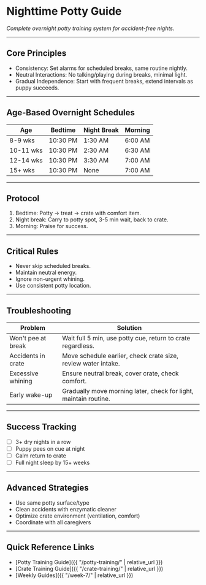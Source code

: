 # Nighttime Potty Guide
*Complete overnight potty training system for accident-free nights.*

---

## Core Principles
- Consistency: Set alarms for scheduled breaks, same routine nightly.
- Neutral Interactions: No talking/playing during breaks, minimal light.
- Gradual Independence: Start with frequent breaks, extend intervals as puppy succeeds.

---

## Age-Based Overnight Schedules

<!-- Table: Age-Based Overnight Schedules -->

| Age | Bedtime | Night Break | Morning |
|-----|---------|-------------|---------|
| 8-9 wks | 10:30 PM | 1:30 AM | 6:00 AM |
| 10-11 wks | 10:30 PM | 2:30 AM | 6:30 AM |
| 12-14 wks | 10:30 PM | 3:30 AM | 7:00 AM |
| 15+ wks | 10:30 PM | None | 7:00 AM |

---

## Protocol
1. Bedtime: Potty → treat → crate with comfort item.
2. Night break: Carry to potty spot, 3-5 min wait, back to crate.
3. Morning: Praise for success.

---

## Critical Rules
- Never skip scheduled breaks.
- Maintain neutral energy.
- Ignore non-urgent whining.
- Use consistent potty location.

---

## Troubleshooting

<!-- Table: Troubleshooting -->

| Problem | Solution |
|---------|----------|
| Won't pee at break | Wait full 5 min, use potty cue, return to crate regardless. |
| Accidents in crate | Move schedule earlier, check crate size, review water intake. |
| Excessive whining | Ensure neutral break, cover crate, check comfort. |
| Early wake-up | Gradually move morning later, check for light, maintain routine. |

---

## Success Tracking
- [ ] 3+ dry nights in a row
- [ ] Puppy pees on cue at night
- [ ] Calm return to crate
- [ ] Full night sleep by 15+ weeks

---

## Advanced Strategies
- Use same potty surface/type
- Clean accidents with enzymatic cleaner
- Optimize crate environment (ventilation, comfort)
- Coordinate with all caregivers

---

## Quick Reference Links
- [Potty Training Guide]({{ "/potty-training/" | relative_url }})
- [Crate Training Guide]({{ "/crate-training/" | relative_url }})
- [Weekly Guides]({{ "/week-7/" | relative_url }})
